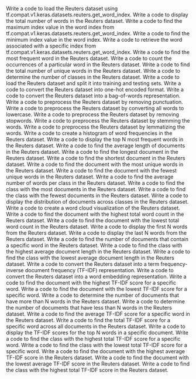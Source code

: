 Write a code to load the Reuters dataset using tf.compat.v1.keras.datasets.reuters.get_word_index.
Write a code to display the total number of words in the Reuters dataset.
Write a code to find the maximum index value in the word index from tf.compat.v1.keras.datasets.reuters.get_word_index.
Write a code to find the minimum index value in the word index.
Write a code to retrieve the word associated with a specific index from tf.compat.v1.keras.datasets.reuters.get_word_index.
Write a code to find the most frequent word in the Reuters dataset.
Write a code to count the occurrences of a particular word in the Reuters dataset.
Write a code to find the total number of unique words in the Reuters dataset.
Write a code to determine the number of classes in the Reuters dataset.
Write a code to load the Reuters dataset and split it into training and testing sets.
Write a code to convert the Reuters dataset into one-hot encoded format.
Write a code to convert the Reuters dataset into a bag-of-words representation.
Write a code to preprocess the Reuters dataset by removing punctuation.
Write a code to preprocess the Reuters dataset by converting all words to lowercase.
Write a code to preprocess the Reuters dataset by removing stopwords.
Write a code to preprocess the Reuters dataset by stemming the words.
Write a code to preprocess the Reuters dataset by lemmatizing the words.
Write a code to create a histogram of word frequencies in the Reuters dataset.
Write a code to display the top N most frequent words in the Reuters dataset.
Write a code to find the average length of documents in the Reuters dataset.
Write a code to find the longest document in the Reuters dataset.
Write a code to find the shortest document in the Reuters dataset.
Write a code to find the document with the most unique words in the Reuters dataset.
Write a code to find the document with the fewest unique words in the Reuters dataset.
Write a code to find the average number of words per class in the Reuters dataset.
Write a code to find the class with the most documents in the Reuters dataset.
Write a code to find the class with the fewest documents in the Reuters dataset.
Write a code to display the distribution of documents across classes in the Reuters dataset.
Write a code to create a word cloud visualization of the Reuters dataset.
Write a code to find the document with the highest total word count in the Reuters dataset.
Write a code to find the document with the lowest total word count in the Reuters dataset.
Write a code to display the first N words from the Reuters dataset.
Write a code to display the last N words from the Reuters dataset.
Write a code to find the number of documents that contain a specific word in the Reuters dataset.
Write a code to find the class with the highest average document length in the Reuters dataset.
Write a code to find the class with the lowest average document length in the Reuters dataset.
Write a code to convert the Reuters dataset into a term frequency-inverse document frequency (TF-IDF) representation.
Write a code to convert the Reuters dataset into a word embedding representation.
Write a code to find the document with the highest TF-IDF score for a specific word.
Write a code to find the document with the lowest TF-IDF score for a specific word.
Write a code to determine the number of documents that have more than N words in the Reuters dataset.
Write a code to determine the number of documents that have less than N words in the Reuters dataset.
Write a code to find the average TF-IDF score for a specific word in the Reuters dataset.
Write a code to find the total TF-IDF score for a specific word across all documents in the Reuters dataset.
Write a code to display the TF-IDF scores for the top N words in a specific document.
Write a code to find the class with the highest total TF-IDF score for a specific word.
Write a code to find the class with the lowest total TF-IDF score for a specific word.
Write a code to find the document with the highest average TF-IDF score in the Reuters dataset.
Write a code to find the document with the lowest average TF-IDF score in the Reuters dataset.
Write a code to find the class with the highest total TF-IDF score in the Reuters dataset.